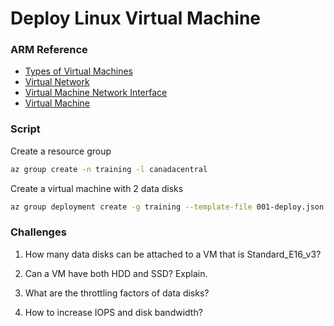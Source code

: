 # Deploy Linux Virtual Machine

### ARM Reference

* [Types of Virtual Machines](https://docs.microsoft.com/en-us/azure/virtual-machines/linux/sizes-memory)
* [Virtual Network](https://docs.microsoft.com/en-us/azure/templates/microsoft.network/virtualnetworks)
* [Virtual Machine Network Interface](https://docs.microsoft.com/en-us/azure/templates/microsoft.network/networkinterfaces)
* [Virtual Machine](https://docs.microsoft.com/en-us/azure/templates/microsoft.compute/virtualmachines)


### Script

Create a resource group
```bash
az group create -n training -l canadacentral
```

Create a virtual machine with 2 data disks
```bash
az group deployment create -g training --template-file 001-deploy.json
```


### Challenges

1. How many data disks can be attached to a VM that is Standard_E16_v3?

2. Can a VM have both HDD and SSD?  Explain.

3. What are the throttling factors of data disks?

4. How to increase IOPS and disk bandwidth?